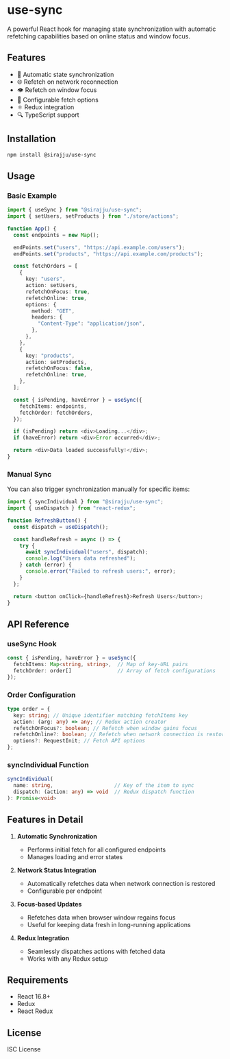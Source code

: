 # use-sync

A powerful React hook for managing state synchronization with automatic refetching capabilities based on online status and window focus.

## Features

- 🔄 Automatic state synchronization
- 🌐 Refetch on network reconnection
- 👁️ Refetch on window focus
- 🎯 Configurable fetch options
- ⚛️ Redux integration
- 🔍 TypeScript support

## Installation

```bash
npm install @sirajju/use-sync
```

## Usage

### Basic Example

```typescript
import { useSync } from "@sirajju/use-sync";
import { setUsers, setProducts } from "./store/actions";

function App() {
  const endpoints = new Map();

  endPoints.set("users", "https://api.example.com/users");
  endPoints.set("products", "https://api.example.com/products");

  const fetchOrders = [
    {
      key: "users",
      action: setUsers,
      refetchOnFocus: true,
      refetchOnline: true,
      options: {
        method: "GET",
        headers: {
          "Content-Type": "application/json",
        },
      },
    },
    {
      key: "products",
      action: setProducts,
      refetchOnFocus: false,
      refetchOnline: true,
    },
  ];

  const { isPending, haveError } = useSync({
    fetchItems: endpoints,
    fetchOrder: fetchOrders,
  });

  if (isPending) return <div>Loading...</div>;
  if (haveError) return <div>Error occurred</div>;

  return <div>Data loaded successfully!</div>;
}
```

### Manual Sync

You can also trigger synchronization manually for specific items:

```typescript
import { syncIndividual } from "@sirajju/use-sync";
import { useDispatch } from "react-redux";

function RefreshButton() {
  const dispatch = useDispatch();

  const handleRefresh = async () => {
    try {
      await syncIndividual("users", dispatch);
      console.log("Users data refreshed");
    } catch (error) {
      console.error("Failed to refresh users:", error);
    }
  };

  return <button onClick={handleRefresh}>Refresh Users</button>;
}
```

## API Reference

### useSync Hook

```typescript
const { isPending, haveError } = useSync({
  fetchItems: Map<string, string>,  // Map of key-URL pairs
  fetchOrder: order[]               // Array of fetch configurations
});
```

### Order Configuration

```typescript
type order = {
  key: string; // Unique identifier matching fetchItems key
  action: (arg: any) => any; // Redux action creator
  refetchOnFocus?: boolean; // Refetch when window gains focus
  refetchOnline?: boolean; // Refetch when network connection is restored
  options?: RequestInit; // Fetch API options
};
```

### syncIndividual Function

```typescript
syncIndividual(
  name: string,                    // Key of the item to sync
  dispatch: (action: any) => void  // Redux dispatch function
): Promise<void>
```

## Features in Detail

1. **Automatic Synchronization**

   - Performs initial fetch for all configured endpoints
   - Manages loading and error states

2. **Network Status Integration**

   - Automatically refetches data when network connection is restored
   - Configurable per endpoint

3. **Focus-based Updates**

   - Refetches data when browser window regains focus
   - Useful for keeping data fresh in long-running applications

4. **Redux Integration**
   - Seamlessly dispatches actions with fetched data
   - Works with any Redux setup

## Requirements

- React 16.8+
- Redux
- React Redux

## License

ISC License
